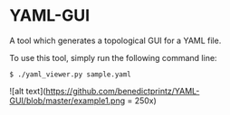 # YAML-GUI
A tool which generates a topological GUI for a YAML file.

To use this tool, simply run the following command line:

```
$ ./yaml_viewer.py sample.yaml
```

![alt text](https://github.com/benedictprintz/YAML-GUI/blob/master/example1.png = 250x)
